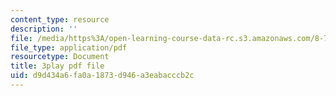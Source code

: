 ```yaml
---
content_type: resource
description: ''
file: /media/https%3A/open-learning-course-data-rc.s3.amazonaws.com/8-701-introduction-to-nuclear-and-particle-physics-fall-2020/d9d434a6fa0a1873d946a3eabacccb2c_dksNHMhiXVQ.pdf
file_type: application/pdf
resourcetype: Document
title: 3play pdf file
uid: d9d434a6-fa0a-1873-d946-a3eabacccb2c
---
```

